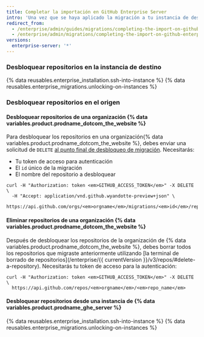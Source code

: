 ```yaml
---
title: Completar la importación en GitHub Enterprise Server
intro: 'Una vez que se haya aplicado la migración a tu instancia de destino y hayas revisado la migración, desbloquearás los repositorios y los eliminarás del origen. Antes de eliminar los datos de origen, se recomienda esperar alrededor de dos semanas para asegurarse de que todo funciona de acuerdo con lo esperado.'
redirect_from:
  - /enterprise/admin/guides/migrations/completing-the-import-on-github-enterprise/
  - /enterprise/admin/migrations/completing-the-import-on-github-enterprise-server
versions:
  enterprise-server: '*'
---
```


### Desbloquear repositorios en la instancia de destino

{% data reusables.enterprise_installation.ssh-into-instance %}
{% data reusables.enterprise_migrations.unlocking-on-instances %}

### Desbloquear repositorios en el origen

#### Desbloquear repositorios de una organización {% data variables.product.prodname_dotcom_the_website %}

Para desbloquear los repositorios en una organización{% data variables.product.prodname_dotcom_the_website %}, debes enviar una solicitud de `DELETE` <a href="/rest/reference/migrations#unlock-an-organization-repository" class="dotcom-only">al punto final de desbloqueo de migración</a>. Necesitarás:
  * Tu token de acceso para autenticación
  * El `id` único de la migración
  * El nombre del repositorio a desbloquear
```shell
curl -H "Authorization: token <em>GITHUB_ACCESS_TOKEN</em>" -X DELETE \
  -H "Accept: application/vnd.github.wyandotte-preview+json" \
  https://api.github.com/orgs/<em>orgname</em>/migrations/<em>id</em>/repos/<em>repo_name</em>/lock
```

#### Eliminar repositorios de una organización {% data variables.product.prodname_dotcom_the_website %}

Después de desbloquear los repositorios de la organización de {% data variables.product.prodname_dotcom_the_website %}, debes borrar todos los repositorios que migraste anteriormente utilizando [la terminal de borrado de repositorios](/enterprise/{{ currentVersion }}/v3/repos/#delete-a-repository). Necesitarás tu token de acceso para la autenticación:
```shell
curl -H "Authorization: token <em>GITHUB_ACCESS_TOKEN</em>" -X DELETE \
  https://api.github.com/repos/<em>orgname</em>/<em>repo_name</em>
```

#### Desbloquear repositorios desde una instancia de {% data variables.product.prodname_ghe_server %}

{% data reusables.enterprise_installation.ssh-into-instance %}
{% data reusables.enterprise_migrations.unlocking-on-instances %}
